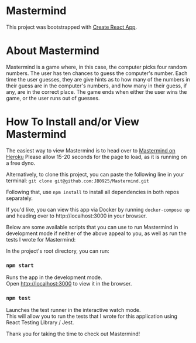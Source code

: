 # Mastermind

This project was bootstrapped with [Create React App](https://github.com/facebook/create-react-app).

# About Mastermind

Mastermind is a game where, in this case, the computer picks four random numbers.
The user has ten chances to guess the computer's number. Each time the user guesses,
they are give hints as to how many of the numbers in their guess are in the computer's
numbers, and how many in their guess, if any, are in the correct place. The game ends
when either the user wins the game, or the user runs out of guesses.

# How To Install and/or View Mastermind

The easiest way to view Mastermind is to head over to
[Mastermind on Heroku]() Please allow 15-20 seconds for the
page to load, as it is running on a free dyno.

Alternatively, to clone this project, you can paste the following line in your terminal:
`git clone git@github.com:JB0925/Mastermind.git`

Following that, use `npm install` to install all dependencies in both repos separately.

If you'd like, you can view this app via Docker by running `docker-compose up` and 
heading over to http://localhost:3000 in your browser. 


Below are some available scripts that you can use to run Mastermind in 
development mode if neither of the above appeal to you, as well as run 
the tests I wrote for Mastermind: 

In the project's root directory, you can run:

### `npm start`

Runs the app in the development mode.\
Open [http://localhost:3000](http://localhost:3000) to view it in the browser.


### `npm test`

Launches the test runner in the interactive watch mode.\
This will allow you to run the tests that I wrote for this
application using React Testing Library / Jest.

Thank you for taking the time to check out Mastermind!